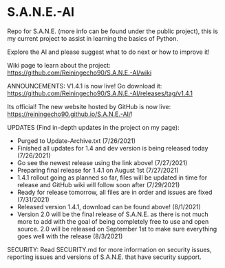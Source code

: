# S.A.N.E.-AI
Repo for S.A.N.E. (more info can be found under the public project), this is my current project to assist in learning the basics of Python.

Explore the AI and please suggest what to do next or how to improve it!

Wiki page to learn about the project: https://github.com/Reiningecho90/S.A.N.E.-AI/wiki

ANNOUNCEMENTS: 
V1.4.1 is now live! Go download it: https://github.com/Reiningecho90/S.A.N.E.-AI/releases/tag/v1.4.1

Its official! The new website hosted by GitHub is now live: https://reiningecho90.github.io/S.A.N.E.-AI/!

UPDATES (Find in-depth updates in the project on my page):
- Purged to Update-Archive.txt (7/26/2021)
- Finished all updates for 1.4 and dev version is being released today (7/26/2021)
- Go see the newest release using the link above! (7/27/2021)
- Preparing final release for 1.4.1 on August 1st (7/27/2021)
- 1.4.1 rollout going as planned so far, files will be updated in time for release and GitHub wiki will follow soon after (7/29/2021)
- Ready for release tomorrow, all files are in order and issues are fixed (7/31/2021)
- Released version 1.4.1, download can be found above! (8/1/2021)
- Version 2.0 will be the final release of S.A.N.E. as there is not much more to add with the goal of being completely free to use and open source. 2.0
will be released on September 1st to make sure everything goes well with the release (8/3/2021)

SECURITY:
Read SECURITY.md for more information on security issues, reporting issues and versions of S.A.N.E. that have security support.
